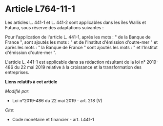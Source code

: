 # Article L764-11-1

Les articles L. 441-1 et L. 441-2 sont applicables dans les îles Wallis et Futuna, sous réserve des adaptations suivantes :

Pour l'application de l'article L. 441-1, après les mots : " de la Banque de France ", sont ajoutés les mots : " et de
l'Institut d'émission d'outre-mer " et après les mots : " la Banque de France " sont ajoutés les mots : " et l'Institut
d'émission d'outre-mer ".

L'article L. 441-1 est applicable dans sa rédaction résultant de la loi n° 2019-486 du 22 mai 2019 relative à la croissance
et la transformation des entreprises.

**Liens relatifs à cet article**

_Modifié par_:

  - Loi n°2019-486 du 22 mai 2019 - art. 218 (V)

_Cite_:

  - Code monétaire et financier - art. L441-1

